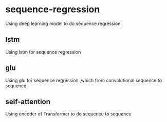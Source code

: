 # sequence-regression
Using deep learning  model to do sequence regression
## lstm
Using lstm for sequence regression
## glu
Using glu for sequence regression ,which from convolutional sequence to sequence 
## self-attention
Using encoder of Transformer to do sequence to sequence
